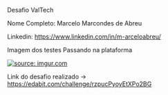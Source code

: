 Desafio ValTech


Nome Completo: Marcelo Marcondes de Abreu

Linkedin: https://www.linkedin.com/in/m-arceloabreu/

Imagem dos testes Passando na plataforma

<a href="https://imgur.com/Cjz0Jka"><img src="https://i.imgur.com/Cjz0Jka.png" title="source: imgur.com" /></a>


Link do desafio realizado -> https://edabit.com/challenge/rzpucPyoyEtXPo2BG
